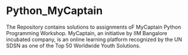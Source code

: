 # Python_MyCaptain
The Repository contains solutions to assignments oF MyCaptain Python Programming Workshop. MyCaptain, an initiative by IIM Bangalore incubated company, is an online learning platform recognized by the UN SDSN as one of the Top 50 Worldwide Youth Solutions.
